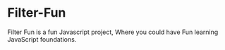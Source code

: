 # Filter-Fun
Filter Fun is a fun Javascript project, Where you could have Fun learning JavaScript foundations.
